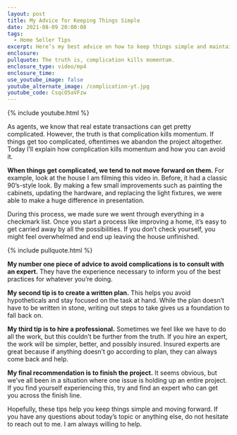 ```yaml
---
layout: post
title: My Advice for Keeping Things Simple
date: 2021-08-09 20:00:08
tags:
  - Home Seller Tips
excerpt: Here’s my best advice on how to keep things simple and maintain momentum.
enclosure:
pullquote: The truth is, complication kills momentum.
enclosure_type: video/mp4
enclosure_time:
use_youtube_image: false
youtube_alternate_image: /complication-yt.jpg
youtube_code: CsqcO5aVFzw
---
```

{% include youtube.html %}

As agents, we know that real estate transactions can get pretty complicated. However, the truth is that complication kills momentum. If things get too complicated, oftentimes we abandon the project altogether. Today I’ll explain how complication kills momentum and how you can avoid it.&nbsp;

**When things get complicated, we tend to not move forward on them.** For example, look at the house I am filming this video in. Before, it had a classic 90’s-style look. By making a few small improvements such as painting the cabinets, updating the hardware, and replacing the light fixtures, we were able to make a huge difference in presentation.&nbsp;

During this process, we made sure we went through everything in a checkmark list. Once you start a process like improving a home, it’s easy to get carried away by all the possibilities. If you don’t check yourself, you might feel overwhelmed and end up leaving the house unfinished.&nbsp;

{% include pullquote.html %}

**My number one piece of advice to avoid complications is to consult with an expert.** They have the experience necessary to inform you of the best practices for whatever you’re doing.&nbsp;

**My second tip is to create a written plan.** This helps you avoid hypotheticals and stay focused on the task at hand. While the plan doesn’t have to be written in stone, writing out steps to take gives us a foundation to fall back on.&nbsp;

**My third tip is to hire a professional.** Sometimes we feel like we have to do all the work, but this couldn’t be further from the truth. If you hire an expert, the work will be simpler, better, and possibly insured. Insured experts are great because if anything doesn’t go according to plan, they can always come back and help.&nbsp;

**My final recommendation is to finish the project.** It seems obvious, but we’ve all been in a situation where one issue is holding up an entire project. If you find yourself experiencing this, try and find an expert who can get you across the finish line.&nbsp;

Hopefully, these tips help you keep things simple and moving forward. If you have any questions about today’s topic or anything else, do not hesitate to reach out to me. I am always willing to help.
